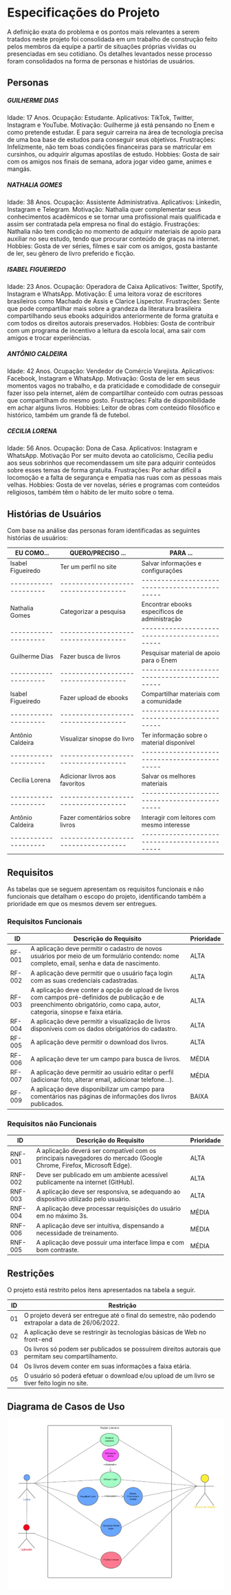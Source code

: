 # Especificações do Projeto

A definição exata do problema e os pontos mais relevantes a serem tratados neste projeto foi consolidada em um trabalho de construção feito pelos membros da equipe a partir de situações próprias vividas ou presenciadas em seu cotidiano. Os detalhes levantados nesse processo foram consolidados na forma de personas e histórias de usuários.

## Personas

##### GUILHERME DIAS
Idade: 17 Anos.
Ocupação: Estudante.
Aplicativos: TikTok, Twitter, Instagram e YouTube.
Motivação: Guilherme já está pensando no Enem e como pretende estudar. E para seguir carreira na área de tecnologia precisa de uma boa base de estudos para conseguir seus objetivos. 
Frustrações: Infelizmente, não tem boas condições financeiras para se matricular em cursinhos, ou adquirir algumas apostilas de estudo.
Hobbies: Gosta de sair com os amigos nos finais de semana, adora jogar video game, animes e mangás.

##### NATHALIA GOMES 
Idade: 38 Anos.
Ocupação: Assistente Administrativa.
Aplicativos: Linkedin, Instagram e Telegram.
Motivação: Nathalia quer complementar seus conhecimentos acadêmicos e se tornar uma profissional mais qualificada e assim ser contratada pela empresa no final do estágio.
Frustrações: Nathalia não tem condição no momento de adquirir materiais de apoio para auxiliar no seu estudo, tendo que procurar conteúdo de graças na internet.
Hobbies: Gosta de ver séries, filmes e sair com os amigos, gosta bastante de ler, seu gênero de livro preferido e ficção.

##### ISABEL FIGUEIREDO
Idade: 23 Anos.
Ocupação: Operadora de Caixa
Aplicativos: Twitter, Spotify, Instagram e WhatsApp.
Motivação: É uma leitora voraz de escritores brasileiros como Machado de Assis e Clarice Lispector. 
Frustrações: Sente que pode compartilhar mais sobre a grandeza da literatura brasileira compartilhando seus ebooks adquiridos anteriormente de forma gratuita e com todos os direitos autorais preservados.
Hobbies: Gosta de contribuir com um programa de incentivo a leitura da escola local, ama sair com amigos e trocar experiências.

##### ANTÔNIO CALDEIRA
Idade: 42 Anos.
Ocupação: Vendedor de Comércio Varejista.
Aplicativos: Facebook, Instagram e WhatsApp.
Motivação: Gosta de ler em seus momentos vagos no trabalho, e da praticidade e comodidade de conseguir fazer isso pela internet, além de compartilhar conteúdo com outras pessoas que compartilham do mesmo gosto.
Frustrações: Falta de disponibilidade em achar alguns livros.
Hobbies: Leitor de obras com conteúdo filosófico e histórico, também um grande fã de futebol.

##### CECILIA LORENA
Idade: 56 Anos.
Ocupação: Dona de Casa.
Aplicativos: Instagram e WhatsApp.
Motivação Por ser muito devota ao catolicismo, Cecília pediu aos seus sobrinhos que recomendassem um site para adquirir conteúdos sobre esses temas de forma gratuita.
Frustrações: Por achar difícil a locomoção e a falta de segurança e empatia nas ruas com as pessoas mais velhas.
Hobbies: Gosta de ver novelas, séries e programas com conteúdos religiosos, também têm o hábito de ler muito sobre o tema.



## Histórias de Usuários

Com base na análise das personas foram identificadas as seguintes histórias de usuários:

|EU COMO...          | QUERO/PRECISO ...                  |PARA ...                                     |
|--------------------|------------------------------------|---------------------------------------------|
|Isabel Figueiredo   |Ter um perfil no site               |Salvar informações e configurações           |
|--------------------|------------------------------------|---------------------------------------------|
|Nathalia Gomes      |Categorizar a pesquisa              |Encontrar ebooks específicos de administração|
|--------------------|------------------------------------|---------------------------------------------|
|Guilherme Dias      |Fazer busca de livros               |Pesquisar material de apoio para o Enem      |
|--------------------|------------------------------------|---------------------------------------------|
|Isabel Figueiredo   |Fazer upload de ebooks              |Compartilhar materiais com a comunidade      |
|--------------------|------------------------------------|---------------------------------------------|
|Antônio Caldeira    |Visualizar sinopse do livro         |Ter informação sobre o material disponível   |
|--------------------|------------------------------------|---------------------------------------------|
|Cecilia Lorena      |Adicionar livros aos favoritos      |Salvar os melhores materiais                 |
|--------------------|------------------------------------|---------------------------------------------|
|Antônio Caldeira    |Fazer comentários sobre livros      |Interagir com leitores com mesmo interesse   |
|--------------------|------------------------------------|---------------------------------------------|

## Requisitos

As tabelas que se seguem apresentam os requisitos funcionais e não funcionais que detalham o escopo do projeto, identificando também a prioridade em que os mesmos devem ser entregues.

### Requisitos Funcionais

|ID    | Descrição do Requisito  | Prioridade |
|------|-----------------------------------------|----|
|RF-001| A aplicação deve permitir o cadastro de novos usuários por meio de um formulário contendo: nome completo, email,   senha e data de nascimento.       | ALTA | 
|RF-002| A aplicação deve permitir que o usuário faça login com as suas credenciais cadastradas.   | ALTA |
|RF-003| A aplicação deve conter a opção de upload de livros com campos pré-definidos de publicação e de preenchimento obrigatório, como capa, autor, categoria, sinopse e faixa etária.  | ALTA |
|RF-004| A aplicação deve permitir a visualização de livros disponíveis com os dados obrigatórios do cadastro.   | ALTA |
|RF-005| A aplicação deve permitir o download dos livros.   | ALTA |
|RF-006| A aplicação deve ter um campo para busca de livros.   | MÉDIA |
|RF-007| A aplicação deve permitir ao usuário editar o perfil (adicionar foto, alterar email, adicionar telefone…).   | MÉDIA |RF_008| A aplicação deve permitir ao usuário avaliar os livros que estão publicados.   | BAIXA |
|RF-009| A aplicação deve disponibilizar um campo para comentários nas páginas de informações dos livros publicados.   | BAIXA |


### Requisitos não Funcionais

|ID     | Descrição do Requisito  |Prioridade |
|-------|-------------------------|----|
|RNF-001| A aplicação deverá ser compatível com os principais navegadores do mercado (Google Chrome, Firefox, Microsoft Edge). | ALTA | 
|RNF-002| Deve ser publicado em um ambiente acessível publicamente na internet (GitHub). |  ALTA | 
|RNF-003| A aplicação deve ser responsiva, se adequando ao dispositivo utilizado pelo usuário. | ALTA | 
|RNF-004|A aplicação deve processar requisições do usuário em no máximo 3s. |  MÉDIA | 
|RNF-006| A aplicação deve ser intuitiva, dispensando a necessidade de treinamento. |  MÉDIA |
|RNF-005| A aplicação deve possuir uma interface limpa e com bom contraste. | MÉDIA |

## Restrições

O projeto está restrito pelos itens apresentados na tabela a seguir.

|ID| Restrição                                             |
|--|-------------------------------------------------------|
|01| O projeto deverá ser entregue até o final do semestre, não podendo extrapolar a data de 26/06/2022.  |
|02| A aplicação deve se restringir às tecnologias básicas de Web no front-end        |
|03| Os livros só podem ser publicados se possuírem direitos autorais que permitam seu compartilhamento.  |
|04|Os livros devem conter em suas informações a faixa etária.        |
|05|O usuário só poderá efetuar o download e/ou upload de um livro se tiver feito login no site.        |



## Diagrama de Casos de Uso

![](img/dcu.jpeg)

